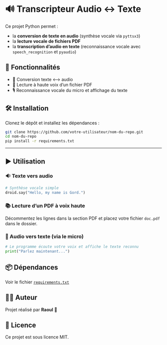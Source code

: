 # 🔊 Transcripteur Audio ↔ Texte

Ce projet Python permet :
- la **conversion de texte en audio** (synthèse vocale via `pyttsx3`)
- la **lecture vocale de fichiers PDF**
- la **transcription d’audio en texte** (reconnaissance vocale avec `speech_recognition` et `pyaudio`)

## 🚀 Fonctionnalités

- 🔁 Conversion texte <--> audio
- 📄 Lecture à haute voix d’un fichier PDF
- 🎙️ Reconnaissance vocale du micro et affichage du texte

## 🛠️ Installation

Clonez le dépôt et installez les dépendances :

```bash
git clone https://github.com/votre-utilisateur/nom-du-repo.git
cd nom-du-repo
pip install -r requirements.txt

```
---
## ▶️ Utilisation

### 🔉 Texte vers audio

```python
# Synthèse vocale simple
droid.say("Hello, my name is Gord.")
```

### 📚 Lecture d’un PDF à voix haute

Décommentez les lignes dans la section PDF et placez votre fichier `doc.pdf` dans le dossier.

### 🧠 Audio vers texte (via le micro)

```python
# Le programme écoute votre voix et affiche le texte reconnu
print("Parlez maintenant...")
```

## 📦 Dépendances

Voir le fichier [`requirements.txt`](requirements.txt)

## 🧑‍💻 Auteur

Projet réalisé par **Raoul** 🤖

## 📄 Licence

Ce projet est sous licence MIT.

````
